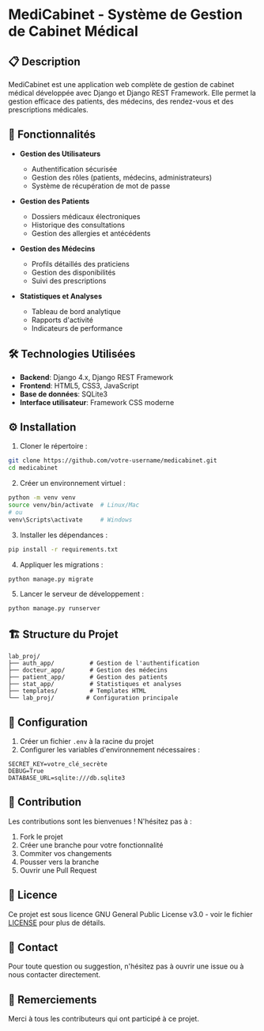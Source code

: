# MediCabinet - Système de Gestion de Cabinet Médical

## 📋 Description

MediCabinet est une application web complète de gestion de cabinet médical développée avec Django et Django REST Framework. Elle permet la gestion efficace des patients, des médecins, des rendez-vous et des prescriptions médicales.

## 🚀 Fonctionnalités

- **Gestion des Utilisateurs**
  - Authentification sécurisée
  - Gestion des rôles (patients, médecins, administrateurs)
  - Système de récupération de mot de passe

- **Gestion des Patients**
  - Dossiers médicaux électroniques
  - Historique des consultations
  - Gestion des allergies et antécédents

- **Gestion des Médecins**
  - Profils détaillés des praticiens
  - Gestion des disponibilités
  - Suivi des prescriptions

- **Statistiques et Analyses**
  - Tableau de bord analytique
  - Rapports d'activité
  - Indicateurs de performance

## 🛠 Technologies Utilisées

- **Backend**: Django 4.x, Django REST Framework
- **Frontend**: HTML5, CSS3, JavaScript
- **Base de données**: SQLite3
- **Interface utilisateur**: Framework CSS moderne

## ⚙️ Installation

1. Cloner le répertoire :
```bash
git clone https://github.com/votre-username/medicabinet.git
cd medicabinet
```

2. Créer un environnement virtuel :
```bash
python -m venv venv
source venv/bin/activate  # Linux/Mac
# ou
venv\Scripts\activate     # Windows
```

3. Installer les dépendances :
```bash
pip install -r requirements.txt
```

4. Appliquer les migrations :
```bash
python manage.py migrate
```

5. Lancer le serveur de développement :
```bash
python manage.py runserver
```

## 🏗 Structure du Projet

```
lab_proj/
├── auth_app/          # Gestion de l'authentification
├── docteur_app/       # Gestion des médecins
├── patient_app/       # Gestion des patients
├── stat_app/          # Statistiques et analyses
├── templates/         # Templates HTML
└── lab_proj/         # Configuration principale
```

## 🔐 Configuration

1. Créer un fichier `.env` à la racine du projet
2. Configurer les variables d'environnement nécessaires :
```
SECRET_KEY=votre_clé_secrète
DEBUG=True
DATABASE_URL=sqlite:///db.sqlite3
```

## 👥 Contribution

Les contributions sont les bienvenues ! N'hésitez pas à :

1. Fork le projet
2. Créer une branche pour votre fonctionnalité
3. Commiter vos changements
4. Pousser vers la branche
5. Ouvrir une Pull Request

## 📝 Licence

Ce projet est sous licence GNU General Public License v3.0 - voir le fichier [LICENSE](LICENSE) pour plus de détails.

## 📧 Contact

Pour toute question ou suggestion, n'hésitez pas à ouvrir une issue ou à nous contacter directement.

## 🙏 Remerciements

Merci à tous les contributeurs qui ont participé à ce projet.